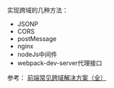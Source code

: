 实现跨域的几种方法：
- JSONP
- CORS
- postMessage
- nginx
- nodeJs中间件
- webpack-dev-server代理接口

参考：
[前端常见跨域解决方案（全）](https://segmentfault.com/a/1190000011145364#articleHeader1)